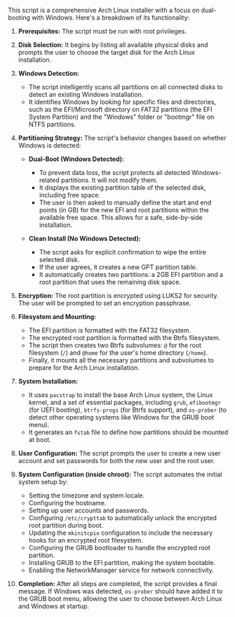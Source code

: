 This script is a comprehensive Arch Linux installer with a focus on dual-booting with Windows. Here's a breakdown of its functionality:

1.  **Prerequisites:** The script must be run with root privileges.

2.  **Disk Selection:** It begins by listing all available physical disks and prompts the user to choose the target disk for the Arch Linux installation.

3.  **Windows Detection:**
    *   The script intelligently scans all partitions on all connected disks to detect an existing Windows installation.
    *   It identifies Windows by looking for specific files and directories, such as the EFI/Microsoft directory on FAT32 partitions (the EFI System Partition) and the "Windows" folder or "bootmgr" file on NTFS partitions.

4.  **Partitioning Strategy:** The script's behavior changes based on whether Windows is detected:

    *   **Dual-Boot (Windows Detected):**
        *   To prevent data loss, the script protects all detected Windows-related partitions. It will not modify them.
        *   It displays the existing partition table of the selected disk, including free space.
        *   The user is then asked to manually define the start and end points (in GB) for the new EFI and root partitions within the available free space. This allows for a safe, side-by-side installation.

    *   **Clean Install (No Windows Detected):**
        *   The script asks for explicit confirmation to wipe the entire selected disk.
        *   If the user agrees, it creates a new GPT partition table.
        *   It automatically creates two partitions: a 2GB EFI partition and a root partition that uses the remaining disk space.

5.  **Encryption:** The root partition is encrypted using LUKS2 for security. The user will be prompted to set an encryption passphrase.

6.  **Filesystem and Mounting:**
    *   The EFI partition is formatted with the FAT32 filesystem.
    *   The encrypted root partition is formatted with the Btrfs filesystem.
    *   The script then creates two Btrfs subvolumes: `@` for the root filesystem (`/`) and `@home` for the user's home directory (`/home`).
    *   Finally, it mounts all the necessary partitions and subvolumes to prepare for the Arch Linux installation.

7.  **System Installation:**
    *   It uses `pacstrap` to install the base Arch Linux system, the Linux kernel, and a set of essential packages, including `grub`, `efibootmgr` (for UEFI booting), `btrfs-progs` (for Btrfs support), and `os-prober` (to detect other operating systems like Windows for the GRUB boot menu).
    *   It generates an `fstab` file to define how partitions should be mounted at boot.

8.  **User Configuration:** The script prompts the user to create a new user account and set passwords for both the new user and the root user.

9.  **System Configuration (inside chroot):** The script automates the initial system setup by:
    *   Setting the timezone and system locale.
    *   Configuring the hostname.
    *   Setting up user accounts and passwords.
    *   Configuring `/etc/crypttab` to automatically unlock the encrypted root partition during boot.
    *   Updating the `mkinitcpio` configuration to include the necessary hooks for an encrypted root filesystem.
    *   Configuring the GRUB bootloader to handle the encrypted root partition.
    *   Installing GRUB to the EFI partition, making the system bootable.
    *   Enabling the NetworkManager service for network connectivity.

10. **Completion:** After all steps are completed, the script provides a final message. If Windows was detected, `os-prober` should have added it to the GRUB boot menu, allowing the user to choose between Arch Linux and Windows at startup.
